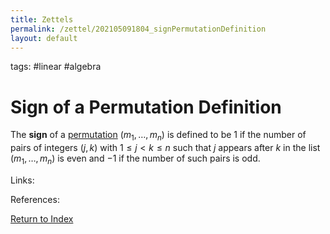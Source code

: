 ```yaml
---
title: Zettels
permalink: /zettel/202105091804_signPermutationDefinition
layout: default
---
```

tags: #linear #algebra

# Sign of a Permutation Definition

The **sign** of a [permutation](202105091800_permutationDefinition) $(m_1, \ldots, m_n)$ is defined to be 
1 if the number of pairs of integers $(j,k)$ with $1 \leq j < k \leq n$ such that $j$ appears after $k$ in the list
$(m_1, \ldots, m_n)$ is even and $-1$ if the number of such pairs is odd.

Links: 

References: 

[Return to Index](index)